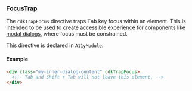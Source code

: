 ### FocusTrap
The `cdkTrapFocus` directive traps <kbd>Tab</kbd> key focus within an element. This is intended to
be used to create accessible experience for components like
[modal dialogs](https://www.w3.org/TR/wai-aria-practices-1.1/#dialog_modal), where focus must be
constrained.

This directive is declared in `A11yModule`.

#### Example
```html
<div class="my-inner-dialog-content" cdkTrapFocus>
  <!-- Tab and Shift + Tab will not leave this element. -->
</div>
```
